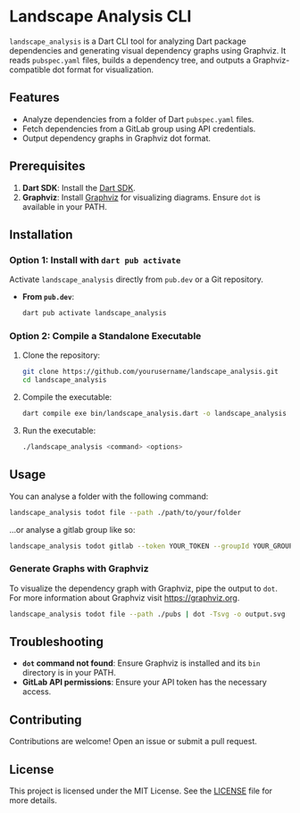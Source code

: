 # Landscape Analysis CLI

`landscape_analysis` is a Dart CLI tool for analyzing Dart package dependencies and generating visual dependency graphs using Graphviz. It reads `pubspec.yaml` files, builds a dependency tree, and outputs a Graphviz-compatible dot format for visualization.

## Features

- Analyze dependencies from a folder of Dart `pubspec.yaml` files.
- Fetch dependencies from a GitLab group using API credentials.
- Output dependency graphs in Graphviz dot format.

## Prerequisites

1. **Dart SDK**: Install the [Dart SDK](https://dart.dev/get-dart).
2. **Graphviz**: Install [Graphviz](https://graphviz.org/download/) for visualizing diagrams. Ensure `dot` is available in your PATH.

## Installation

### Option 1: Install with `dart pub activate`

Activate `landscape_analysis` directly from `pub.dev` or a Git repository.

- **From `pub.dev`**:

  ```bash
  dart pub activate landscape_analysis
  ```


### Option 2: Compile a Standalone Executable

1. Clone the repository:

   ```bash
   git clone https://github.com/yourusername/landscape_analysis.git
   cd landscape_analysis
   ```

2. Compile the executable:

   ```bash
   dart compile exe bin/landscape_analysis.dart -o landscape_analysis
   ```

3. Run the executable:

   ```bash
   ./landscape_analysis <command> <options>
   ```

## Usage

You can analyse a folder with the following command:

```bash
landscape_analysis todot file --path ./path/to/your/folder
```

...or analyse a gitlab group like so:

```bash
landscape_analysis todot gitlab --token YOUR_TOKEN --groupId YOUR_GROUP_ID --gitlabApiUrl YOUR_GITLAB_URL
```

### Generate Graphs with Graphviz

To visualize the dependency graph with Graphviz, pipe the output to `dot`.
For more information about Graphviz visit https://graphviz.org.

```bash
landscape_analysis todot file --path ./pubs | dot -Tsvg -o output.svg
```

## Troubleshooting

- **`dot` command not found**: Ensure Graphviz is installed and its `bin` directory is in your PATH.
- **GitLab API permissions**: Ensure your API token has the necessary access.

## Contributing

Contributions are welcome! Open an issue or submit a pull request.

## License

This project is licensed under the MIT License. See the [LICENSE](LICENSE) file for more details.

